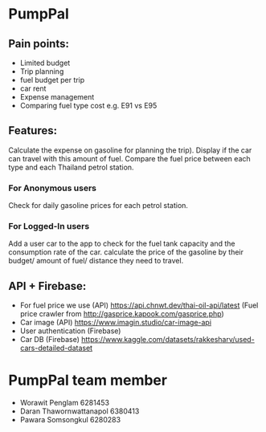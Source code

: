 # PumpPal

## Pain points:
- Limited budget 
- Trip planning 
- fuel budget per trip 
- car rent 
- Expense management 
- Comparing fuel type cost e.g. E91 vs E95

## Features:
Calculate the expense on gasoline for planning the trip).
Display if the car can travel with this amount of fuel.
Compare the fuel price between each type and each Thailand petrol station.

### For Anonymous users
Check for daily gasoline prices for each petrol station.

### For Logged-In users
Add a user car to the app to check for the fuel tank capacity and the consumption rate of the car.
calculate the price of the gasoline by their budget/ amount of fuel/ distance they need to travel.

## API + Firebase:
- For fuel price we use (API)
https://api.chnwt.dev/thai-oil-api/latest (Fuel price crawler from http://gasprice.kapook.com/gasprice.php)
- Car image (API)
https://www.imagin.studio/car-image-api
- User authentication (Firebase)
- Car DB (Firebase)
https://www.kaggle.com/datasets/rakkesharv/used-cars-detailed-dataset




# PumpPal team member
- Worawit Penglam 6281453 
- Daran Thawornwattanapol 6380413 
- Pawara Somsongkul 6280283

